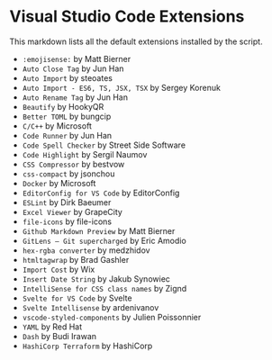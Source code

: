 # Visual Studio Code Extensions

This markdown lists all the default extensions installed by the script.

- `:emojisense:` by Matt Bierner
- `Auto Close Tag` by Jun Han
- `Auto Import` by steoates
- `Auto Import - ES6, TS, JSX, TSX` by Sergey Korenuk
- `Auto Rename Tag` by Jun Han
- `Beautify` by HookyQR
- `Better TOML` by bungcip
- `C/C++` by Microsoft
- `Code Runner` by Jun Han
- `Code Spell Checker` by Street Side Software
- `Code Highlight` by Sergil Naumov
- `CSS Compressor` by bestvow
- `css-compact` by jsonchou
- `Docker` by Microsoft
- `EditorConfig for VS Code` by EditorConfig
- `ESLint` by Dirk Baeumer
- `Excel Viewer` by GrapeCity
- `file-icons` by file-icons
- `Github Markdown Preview` by Matt Bierner
- `GitLens — Git supercharged` by Eric Amodio
- `hex-rgba converter` by medzhidov
- `htmltagwrap` by Brad Gashler
- `Import Cost` by Wix
- `Insert Date String` by Jakub Synowiec
- `IntelliSense for CSS class names` by Zignd
- `Svelte for VS Code` by Svelte
- `Svelte Intellisense` by ardenivanov
- `vscode-styled-components` by Julien Poissonnier
- `YAML` by Red Hat
- `Dash` by Budi Irawan
- `HashiCorp Terraform` by HashiCorp
